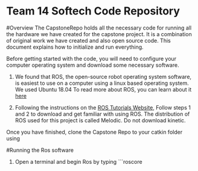 # Team 14 Softech Code Repository


#Overview
The CapstoneRepo holds all the necessary code for running all the hardware we have created
for the capstone project. It is a combination of original work we have created and also
open source code. This document explains how to initialize and run everything.

Before getting started with the code, you will need to configure your computer operating
system and download some necessary software.

1. We found that ROS, the open-source robot operating system software, is easiest to use
on a computer using a linux based operating system. We used Ubuntu 18.04 To read more about
ROS, you can learn about it [here](http://wiki.ros.org/ROS/Introduction)

2. Following the instructions on the [ROS Tutorials Website](http://wiki.ros.org/ROS/Tutorials),
Follow steps 1 and 2 to download and get familiar with using ROS. The distribution
of ROS used for this project is called Melodic. Do not download kinetic.

Once you have finished, clone the Capstone Repo to your catkin folder using

#Running the Ros software

1. Open a terminal and begin Ros by typing ```roscore

```
